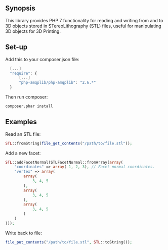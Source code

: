 ## Synopsis

This library provides PHP 7 functionality for reading and writing from and to 3D objects stored in STereoLithography (STL) files,
useful for manipulating 3D objects for 3D Printing.

## Set-up

Add this to your composer.json file:

```javascript
  [...]
  "require": {
      [...]
      "php-amqplib/php-amqplib": "2.6.*"
  }
```

Then run composer:

```bash
composer.phar install
```

## Examples

Read an STL file:

```PHP
STL::fromString(file_get_contents("/path/to/file.stl"));
```

Add a new facet:

```PHP
STL::addFacetNormal(STLFacetNormal::fromArray(array(
    "coordinates" => array( 1, 2, 3), // Facet normal coordinates.
    "vertex" => array(
        array(
            3, 4, 5
        ),
        array(
            3, 4, 5
        ),
        array(
            3, 4, 5
        )
    )
)));
```

Write back to file:

```PHP
file_put_contents("/path/to/file.stl", STL::toString());
```
